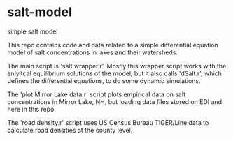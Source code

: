# salt-model
simple salt model

This repo contains code and data related to a simple differential equation model of salt concentrations in lakes and their watersheds.

The main script is 'salt wrapper.r'. Mostly this wrapper script works with the anlyitcal equilibrium solutions of the model, but it also calls 'dSalt.r', which defines the differential equations, to do some dynamic simulations.

The 'plot Mirror Lake data.r' script plots empirical data on salt concentrations in Mirror Lake, NH, but loading data files stored on EDI and here in this repo.

The 'road density.r' script uses US Census Bureau TIGER/Line data to calculate road densities at the county level.
